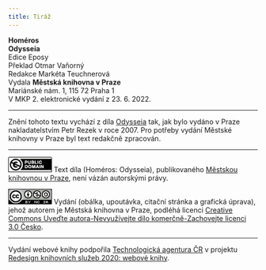 ```yaml
---
title: Tiráž
---
```


**Homéros**  
**Odysseia**  
Edice Eposy  
Překlad Otmar Vaňorný  
Redakce Markéta Teuchnerová  
Vydala **Městská knihovna v Praze**  
Mariánské nám. 1, 115 72 Praha 1  
V MKP 2. elektronické vydání z 23. 6. 2022.

***

Znění tohoto textu vychází z díla [Odysseia](https://search.mlp.cz/cz/titul/odysseia/2661055/) tak, jak bylo vydáno v Praze nakladatelstvím Petr Rezek v roce 2007. Pro potřeby vydání Městské knihovny v Praze byl text redakčně zpracován.

***

[![0](./resources/image001.jpg)](http://creativecommons.org/publicdomain/mark/1.0/deed.cs)
Text díla (Homéros: Odysseia), publikovaného [Městskou knihovnou v Praze](https://www.mlp.cz/cz/), není vázán autorskými právy.

[![0](./resources/image002.jpg)](http://creativecommons.org/licenses/by-nc-sa/3.0/cz/)
Vydání (obálka, upoutávka, citační stránka a grafická úprava), jehož autorem je Městská knihovna v Praze, podléhá licenci [Creative Commons Uveďte autora-Nevyužívejte dílo komerčně-Zachovejte licenci 3.0 Česko](https://creativecommons.org/licenses/by-nc-sa/3.0/cz/).

***

Vydání webové knihy podpořila [Technologická agentura ČR](https://www.tacr.cz/) v projektu [Redesign knihovních služeb 2020: webové knihy](https://starfos.tacr.cz/cs/project/TL04000391).